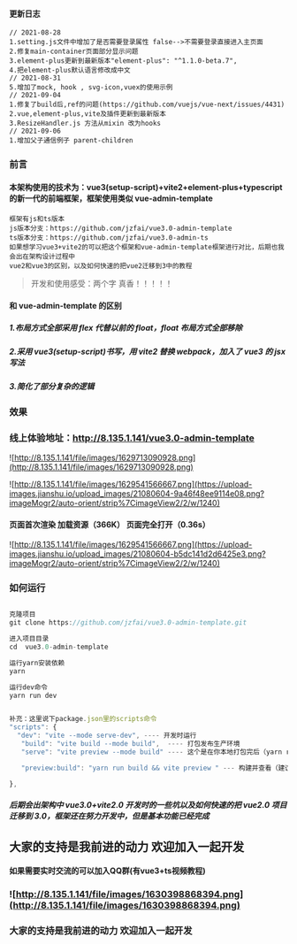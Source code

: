 #### 更新日志
```
// 2021-08-28
1.setting.js文件中增加了是否需要登录属性 false-->不需要登录直接进入主页面
2.修复main-container页面部分显示问题
3.element-plus更新到最新版本"element-plus": "^1.1.0-beta.7",
4.把element-plus默认语言修改成中文
// 2021-08-31
5.增加了mock, hook , svg-icon,vuex的使用示例
// 2021-09-04
1.修复了build后,ref的问题(https://github.com/vuejs/vue-next/issues/4431)
2.vue,element-plus,vite及插件更新到最新版本
3.ResizeHandler.js 方法从mixin 改为hooks
// 2021-09-06
1.增加父子通信例子 parent-children
```

### 前言
#### 本架构使用的技术为：vue3(setup-script)+vite2+element-plus+typescript 的新一代的前端框架，框架使用类似 vue-admin-template

```
框架有js和ts版本
js版本分支：https://github.com/jzfai/vue3.0-admin-template
ts版本分支：https://github.com/jzfai/vue3.0-admin-ts
如果想学习vue3+vite2的可以把这个框架和vue-admin-template框架进行对比，后期也我会出在架构设计过程中
vue2和vue3的区别，以及如何快速的把vue2迁移到3中的教程
```

> 开发和使用感受：两个字 真香！！！！！

#### 和 vue-admin-template 的区别

##### 1.布局方式全部采用 flex 代替以前的 float，float 布局方式全部移除

##### 2.采用 vue3(setup-script)书写，用 vite2 替换 webpack，加入了 vue3 的 jsx 写法

##### 3.简化了部分复杂的逻辑

### 效果

### 线上体验地址：http://8.135.1.141/vue3.0-admin-template

![http://8.135.1.141/file/images/1629713090928.png](http://8.135.1.141/file/images/1629713090928.png)

![http://8.135.1.141/file/images/1629541566667.png](https://upload-images.jianshu.io/upload_images/21080604-9a46f48ee9114e08.png?imageMogr2/auto-orient/strip%7CimageView2/2/w/1240)

#### 页面首次渲染 加载资源（366K） 页面完全打开（0.36s）

![http://8.135.1.141/file/images/1629541566667.png](https://upload-images.jianshu.io/upload_images/21080604-b5dc141d2d6425e3.png?imageMogr2/auto-orient/strip%7CimageView2/2/w/1240)

### 如何运行

```javascript

克隆项目
git clone https://github.com/jzfai/vue3.0-admin-template.git

进入项目目录
cd  vue3.0-admin-template

运行yarn安装依赖
yarn

运行dev命令
yarn run dev


补充：这里说下package.json里的scripts命令
"scripts": {
  "dev": "vite --mode serve-dev", ---- 开发时运行
   "build": "vite build --mode build",  ---- 打包发布生产环境
   "serve": "vite preview --mode build" ---- 这个是在你本地打包完后（yarn run build）后会生产一个dist文件夹，这个命令在你本地启动一个本地服务用于查看dist文件内容，发布生产前可以用这个先看下打包的效果

   "preview:build": "yarn run build && vite preview " --- 构建并查看（建议更新上product前运行一次,查看是否有问题）

},
```

##### 后期会出架构中 vue3.0+vite2.0 开发时的一些坑以及如何快速的把 vue2.0 项目迁移到 3.0，框架还在努力开发中，但是基本功能已经完成

## 大家的支持是我前进的动力 欢迎加入一起开发

#### 如果需要实时交流的可以加入QQ群(有vue3+ts视频教程)

### ![http://8.135.1.141/file/images/1630398868394.png](http://8.135.1.141/file/images/1630398868394.png)

### 大家的支持是我前进的动力    欢迎加入一起开发
